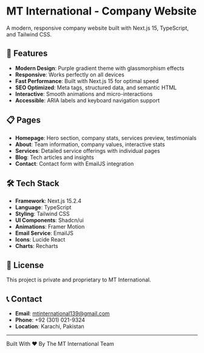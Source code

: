 # MT International - Company Website

A modern, responsive company website built with Next.js 15, TypeScript, and Tailwind CSS.

## 🚀 Features

- **Modern Design**: Purple gradient theme with glassmorphism effects
- **Responsive**: Works perfectly on all devices
- **Fast Performance**: Built with Next.js 15 for optimal speed
- **SEO Optimized**: Meta tags, structured data, and semantic HTML
- **Interactive**: Smooth animations and micro-interactions
- **Accessible**: ARIA labels and keyboard navigation support

## 📋 Pages

- **Homepage**: Hero section, company stats, services preview, testimonials
- **About**: Team information, company values, interactive stats
- **Services**: Detailed service offerings with individual pages
- **Blog**: Tech articles and insights
- **Contact**: Contact form with EmailJS integration

## 🛠️ Tech Stack

- **Framework**: Next.js 15.2.4
- **Language**: TypeScript
- **Styling**: Tailwind CSS
- **UI Components**: Shadcn/ui
- **Animations**: Framer Motion
- **Email Service**: EmailJS
- **Icons**: Lucide React
- **Charts**: Recharts

## 📄 License

This project is private and proprietary to MT International.

## 📞 Contact

- **Email**: mtinternational139@gmail.com
- **Phone**: +92 (301) 021-9324
- **Location**: Karachi, Pakistan

---

Built With ❤️ By The MT International Team